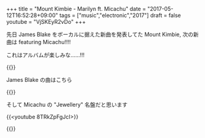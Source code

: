+++
title = "Mount Kimbie - Marilyn ft. Micachu"
date = "2017-05-12T16:52:28+09:00"
tags = ["music","electronic","2017"]
draft = false
youtube = "VjSKEyR2vDo"
+++

先日 James Blake をボーカルに据えた新曲を発表してた Mount Kimbie, 次の新曲は featuring Micachu!!!!

これはアルバムが楽しみな……!!!

{{<youtube VjSKEyR2vDo>}}

James Blake の曲はこちら

{{<youtube Q-7wzb7sRg8>}}

そして Micachu の "Jewellery" 名盤だと思います

{{<youtube 8TRkZpFgJcI>}}

{{<amazon B001R3YJ10>}}
